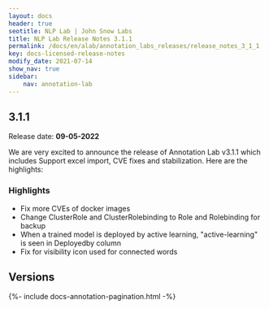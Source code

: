 ```yaml
---
layout: docs
header: true
seotitle: NLP Lab | John Snow Labs
title: NLP Lab Release Notes 3.1.1
permalink: /docs/en/alab/annotation_labs_releases/release_notes_3_1_1
key: docs-licensed-release-notes
modify_date: 2021-07-14
show_nav: true
sidebar:
    nav: annotation-lab
---
```


<div class="h3-box" markdown="1">

## 3.1.1

Release date: **09-05-2022**

We are very excited to announce the release of Annotation Lab v3.1.1 which includes Support excel import, CVE fixes and stabilization. Here are the highlights:

### Highlights
- Fix more CVEs of docker images
- Change ClusterRole and ClusterRolebinding to Role and Rolebinding for backup
- When a trained model is deployed by active learning, "active-learning" is seen in Deployedby column
- Fix for visibility icon used for connected words

</div><div class="prev_ver h3-box" markdown="1">

## Versions

</div>

{%- include docs-annotation-pagination.html -%}